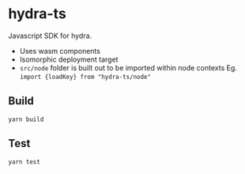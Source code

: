 # hydra-ts

Javascript SDK for hydra.

- Uses wasm components
- Isomorphic deployment target
- `src/node` folder is built out to be imported within node contexts Eg. `import {loadKey} from "hydra-ts/node"`

## Build

`yarn build`

## Test

`yarn test`
